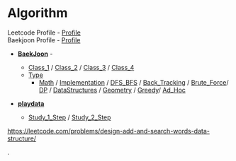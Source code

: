 # Algorithm
Leetcode Profile - [Profile](https://leetcode.com/hunojung/)<br/>
Baekjoon Profile - [Profile](https://solved.ac/profile/hunojung)

* [<b>BaekJoon</b>](./BaekJoon) - 
  * [Class_1](./BaekJoon/Class_1) / [Class_2](./BaekJoon/Class_2) /  [Class_3](./BaekJoon/Class_3) / [Class_4](./BaekJoon/Class_4)
  * [Type](./BaekJoon/Type)
    * [Math](./BaekJoon/Type/Math) / [Implementation](./BaekJoon/Type/Implementation)  / [DFS_BFS](./BaekJoon/Type/DFS_BFS) / [Back_Tracking](./BaekJoon/Type/Back_Tracking) / [Brute_Force](./BaekJoon/Type/Brute_Force)/ [DP](./BaekJoon/Type/DP) / [DataStructures](./BaekJoon/Type/DataStructures) / [Geometry](./BaekJoon/Type/Geometry) / [Greedy](./BaekJoon/Type/Greedy)/ [Ad_Hoc](./BaekJoon/Type/Ad_Hoc)

* [<b>playdata</b>](./playdata)
  * [Study_1_Step](./playdata/Study_1_Step) / [Study_2_Step](./playdata/Study_2_Step)
     
https://leetcode.com/problems/design-add-and-search-words-data-structure/



.
